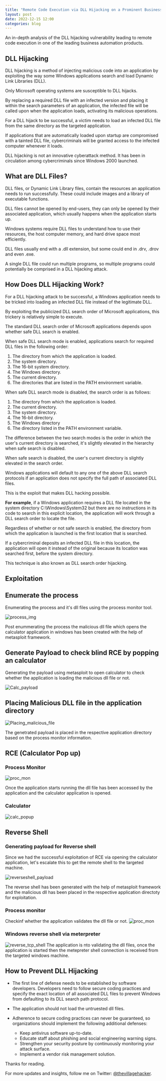 ```yaml
---
title: "Remote Code Execution via DLL Hijacking on a Prominent Business Automation Application"
layout: post
date: 2022-12-15 12:00
categories: blog
---
```


An in-depth analysis of the DLL hijacking vulnerability leading to remote code execution in one of the leading business automation products.

## DLL Hijacking
DLL hijacking is a method of injecting malicious code into an application by exploiting the way some Windows applications search and load Dynamic Link Libraries (DLL).

Only Microsoft operating systems are susceptible to DLL hijacks.

By replacing a required DLL file with an infected version and placing it within the search parameters of an application, the infected file will be called upon when the application loads, activating its malicious operations.

For a DLL hijack to be successful, a victim needs to load an infected DLL file from the same directory as the targeted application.

If applications that are automatically loaded upon startup are compromised with a tainted DLL file, cybercriminals will be granted access to the infected computer whenever it loads.

DLL hijacking is not an innovative cyberattack method. It has been in circulation among cybercriminals since Windows 2000 launched.

## What are DLL Files?
DLL files, or Dynamic Link Library files, contain the resources an application needs to run successfully. These could include images and a library of executable functions.

DLL files cannot be opened by end-users, they can only be opened by their associated application, which usually happens when the application starts up.

Windows systems require DLL files to understand how to use their resources, the host computer memory, and hard drive space most efficiently.

DLL files usually end with a .dll extension, but some could end in .drv, .drov and even .exe.

A single DLL file could run multiple programs, so multiple programs could potentially be comprised in a DLL hijacking attack.

## How Does DLL Hijacking Work?
For a DLL hijacking attack to be successful, a Windows application needs to be tricked into loading an infected DLL file instead of the legitimate DLL.

By exploiting the publicized DLL search order of Microsoft applications, this trickery is relatively simple to execute.

The standard DLL search order of Microsoft applications depends upon whether safe DLL search is enabled.

When safe DLL search mode is enabled, applications search for required DLL files in the following order:

1. The directory from which the application is loaded.
2. The system directory.
3. The 16-bit system directory.
4. The Windows directory.
5. The current directory.
6. The directories that are listed in the PATH environment variable.

When safe DLL search mode is disabled, the search order is as follows:

1. The directory from which the application is loaded.
2. The current directory.
3. The system directory.
4. The 16-bit directory.
5. The Windows directory
6. The directory listed in the PATH environment variable.

The difference between the two search modes is the order in which the user's current directory is searched, it's slightly elevated in the hierarchy when safe search is disabled.

When safe search is disabled, the user's current directory is slightly elevated in the search order.

Windows applications will default to any one of the above DLL search protocols if an application does not specify the full path of associated DLL files.

This is the exploit that makes DLL hacking possible.

**For example**, if a Windows application requires a DLL file located in the system directory C:\Windows\System32 but there are no instructions in its code to search in this explicit location, the application will work through a DLL search order to locate the file.

Regardless of whether or not safe search is enabled, the directory from which the application is launched is the first location that is searched.

If a cybercriminal deposits an infected DLL file in this location, the application will open it instead of the original because its location was searched first, before the system directory.

This technique is also known as DLL search order hijacking.

## Exploitation
## Enumerate the process

Enumerating the process and it's dll files using the process monitor tool.

![process_img](/assets/images/blogs/dll-injection/1.process.png "Process Enumeration")

Post enummerating the process the malicious dll file which opens the calculator application in windows has been created with the help of metasploit framework.

## Generate Payload to check blind RCE by popping an calculator

Generating the payload using metasploit to open calculator to check whether the application is loading the malicious dll file or not.

![Calc_payload](/assets/images/blogs/dll-injection/2.payload_gen.png "Calculator Payload")

## Placing Malicious DLL file in the application directory
![Placing_malicious_file](/assets/images/blogs/dll-injection/3.dll_location.png)

The genetrated payload is placed in the respective application directory based on the process monitor information.

## RCE (Calculator Pop up)
### Process Monitor
![proc_mon](/assets/images/blogs/dll-injection/4.dll_accessed.png)

Once the application starts running the dll file has been accessed by the application and the calculator application is opened.

### Calculator
![calc_popup](/assets/images/blogs/dll-injection/5.rce.png)

## Reverse Shell
### Generating payload for Reverse shell

Since we had the successful exploitation of RCE via opening the calculator application, let's escalate this to get the remote shell to the targeted machine.

![reverseshell_payload](/assets/images/blogs/dll-injection/6.1.rce.png)

The reverse shell has been generated with the help of metasploit framework and the malicious dll has been placed in the respective application directoty for exploitation.

### Process monitor
Checkinf whether the application validates the dll file or not.
![proc_mon](/assets/images/blogs/dll-injection/6.2.rce.png)

### Windows reverse shell via meterpreter
![reverse_tcp_shell](/assets/images/blogs/dll-injection/6.3.rce.png)
The application is nto validating the dll files, once the application is started then the metepreter shell connection is received from the targeted windows machine.

## How to Prevent DLL Hijacking
- The first line of defense needs to be established by software developers. Developers need to follow secure coding practices and specify the exact location of all associated DLL files to prevent Windows from defaulting to its DLL search path protocol.
- The application should not load the untruested dll files.
- Adherence to secure coding practices can never be guaranteed, so organizations should implement the following additional defenses:

	- Keep antivirus software up-to-date.
	- Educate staff about phishing and social engineering warning signs.
	- Strengthen your security posture by continuously monitoring your attack surface.
	- Implement a vendor risk management solution.

Thanks for reading.

For more updates and insights, follow me on Twitter: [@thevillagehacker](https://twitter.com/thevillagehackr).